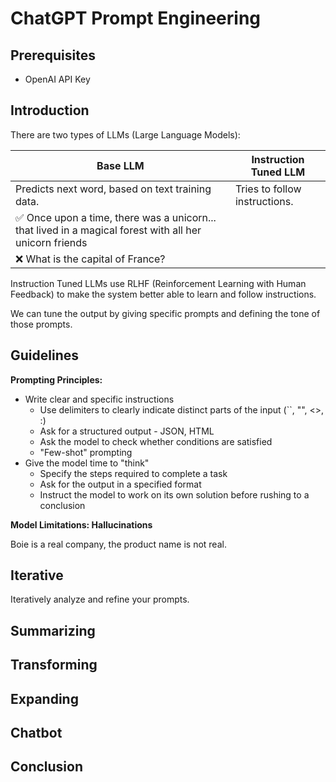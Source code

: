 # ChatGPT Prompt Engineering

## Prerequisites

- OpenAI API Key

## Introduction

There are two types of LLMs (Large Language Models):

| Base LLM                                                                                                                | Instruction Tuned LLM         |
| ----------------------------------------------------------------------------------------------------------------------- | ----------------------------- |
| Predicts next word, based on text training data.                                                                        | Tries to follow instructions. |
| :white_check_mark: Once upon a time, there was a unicorn... that lived in a magical forest with all her unicorn friends |                               |
| :x: What is the capital of France?                                                                                      |                               |

Instruction Tuned LLMs use RLHF (Reinforcement Learning with Human Feedback) to make the system better able to learn and follow instructions.

We can tune the output by giving specific prompts and defining the tone of those prompts.

## Guidelines

**Prompting Principles:**

- Write clear and specific instructions
  - Use delimiters to clearly indicate distinct parts of the input (``, "", <>, :)
  - Ask for a structured output - JSON, HTML
  - Ask the model to check whether conditions are satisfied
  - "Few-shot" prompting
- Give the model time to "think"
  - Specify the steps required to complete a task
  - Ask for the output in a specified format
  - Instruct the model to work on its own solution before rushing to a conclusion

**Model Limitations: Hallucinations**

Boie is a real company, the product name is not real.

## Iterative

Iteratively analyze and refine your prompts.

## Summarizing

## Transforming

## Expanding

## Chatbot

## Conclusion
